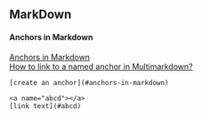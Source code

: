 ## MarkDown

#### Anchors in Markdown
[Anchors in Markdown](https://gist.github.com/asabaylus/3071099)  
[How to link to a named anchor in Multimarkdown?](https://stackoverflow.com/questions/6695439/how-to-link-to-a-named-anchor-in-multimarkdown)
```
[create an anchor](#anchors-in-markdown)
```  
```
<a name="abcd"></a>
[link text](#abcd)
```
